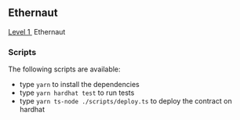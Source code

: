 ## Ethernaut

<a href="https://ethernaut.openzeppelin.com/level/0x9CB391dbcD447E645D6Cb55dE6ca23164130D008" target="_blank">Level 1 </a>&nbsp;Ethernaut

### Scripts

The following scripts are available:

- type `yarn` to install the dependencies
- type `yarn hardhat test` to run tests
- type `yarn ts-node ./scripts/deploy.ts` to deploy the contract on hardhat
